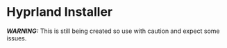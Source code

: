 <h1>Hyprland Installer </h1>


**_WARNING:_** This is still being created so use with caution and expect some issues. 



